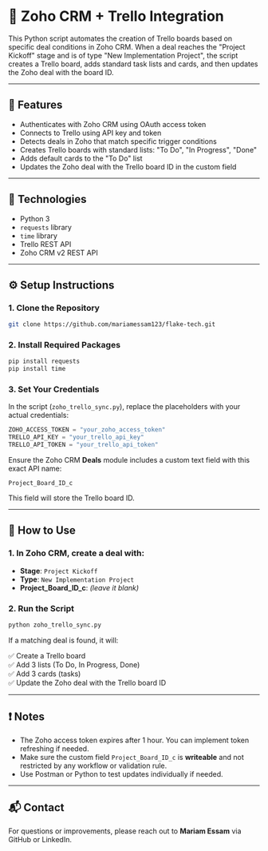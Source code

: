 
# 🔗 Zoho CRM + Trello Integration

This Python script automates the creation of Trello boards based on specific deal conditions in Zoho CRM. When a deal reaches the "Project Kickoff" stage and is of type "New Implementation Project", the script creates a Trello board, adds standard task lists and cards, and then updates the Zoho deal with the board ID.

---

## 🚀 Features

- Authenticates with Zoho CRM using OAuth access token
- Connects to Trello using API key and token
- Detects deals in Zoho that match specific trigger conditions
- Creates Trello boards with standard lists: "To Do", "In Progress", "Done"
- Adds default cards to the "To Do" list
- Updates the Zoho deal with the Trello board ID in the custom field

---

## 🧰 Technologies

- Python 3
- `requests` library
- `time` library
- Trello REST API
- Zoho CRM v2 REST API

---

## ⚙️ Setup Instructions

### 1. Clone the Repository

```bash
git clone https://github.com/mariamessam123/flake-tech.git

```

### 2. Install Required Packages

```bash
pip install requests
pip install time
```

### 3. Set Your Credentials

In the script (`zoho_trello_sync.py`), replace the placeholders with your actual credentials:

```python
ZOHO_ACCESS_TOKEN = "your_zoho_access_token"
TRELLO_API_KEY = "your_trello_api_key"
TRELLO_API_TOKEN = "your_trello_api_token"
```

Ensure the Zoho CRM **Deals** module includes a custom text field with this exact API name:

```
Project_Board_ID_c
```

This field will store the Trello board ID.

---

## 🧪 How to Use

### 1. In Zoho CRM, create a deal with:

- **Stage**: `Project Kickoff`
- **Type**: `New Implementation Project`
- **Project_Board_ID_c**: *(leave it blank)*

### 2. Run the Script

```bash
python zoho_trello_sync.py
```

If a matching deal is found, it will:

✅ Create a Trello board  
✅ Add 3 lists (To Do, In Progress, Done)  
✅ Add 3 cards (tasks)  
✅ Update the Zoho deal with the Trello board ID


---

## ❗ Notes

- The Zoho access token expires after 1 hour. You can implement token refreshing if needed.
- Make sure the custom field `Project_Board_ID_c` is **writeable** and not restricted by any workflow or validation rule.
- Use Postman or Python to test updates individually if needed.

---

## 📬 Contact

For questions or improvements, please reach out to **Mariam Essam** via GitHub or LinkedIn.
